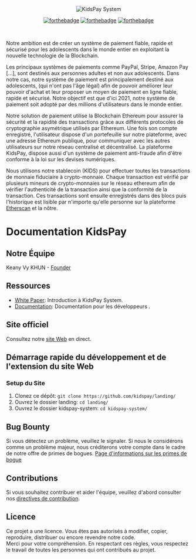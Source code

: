 <div align="center">

![KidsPay System](https://zupimages.net/up/20/24/531t.png)

[![forthebadge](http://forthebadge.com/images/badges/built-with-love.svg)](./COMMING-SOON.md) [![forthebadge](http://forthebadge.com/images/badges/uses-js.svg)](./COMMING-SOON.md)
[![forthebadge](http://forthebadge.com/images/badges/makes-people-smile.svg)](./COMMING-SOON.md)<br>
</div><br>

Notre ambition est de créer un système de paiement fiable, rapide et sécurisé pour les adolescents dans le monde entier en exploitant la nouvelle technologie de la Blockchain.<br>

Les principaux systèmes de paiements comme PayPal, Stripe, Amazon Pay [...], sont destinés aux personnes adultes et non aux adolescents. Dans notre cas, notre système de paiement est principalement destiné aux adolescents, (qui n'ont pas l'âge légal) afin de pouvoir améliorer leur pouvoir d'achat et leur proposer un moyen de paiement en ligne fiable, rapide et sécurisé. Notre objectif est que d'ici 2021, notre système de paiement soit adopté par des millions d'utilisateurs dans le monde entier.<br>

Notre solution de paiement utilise la Blockchain Ethereum pour assurer la sécurité et la rapidité des transactions grâce aux différents protocoles de cryptographie asymétrique utilisés par Ethereum.
Une fois son compte enregistré, l'utilisateur dispose d'un portefeuille sur notre plateforme, avec une adresse Ethereum publique, pour communiquer avec les autres utilisateurs sur notre réseau centralisé et décentralisé. La plateforme KidsPay, dispose aussi d'un système de paiement anti-fraude afin d'être conforme à la loi sur les devises numériques.<br>

Nous utilisons notre stablecoin (KIDS) pour effectuer toutes les transactions de monnaie fiduciaire à crypto-monnaie. Chaque transaction est vérifié par plusieurs mineurs de crypto-monnaies sur le réseau ethereum afin de vérifier l'authenticité de la transaction ainsi que la conformité de la transaction. Ces transactions sont ensuite enregistrés dans des blocs puis l'historique est lisible par n'importe qu'elle personne sur la plateforme [Etherscan](https://etherscan.io/) et la nôtre.

# Documentation KidsPay

## Notre Équipe
Keany Vy KHUN - [Founder](https://instagram.com/keany_vy95)

## Ressources

- [White Paper](./COMMING-SOON.md): Introduction à KidsPay System.
- [Documentation](./COMMING-SOON.md): Documentation pour les développeurs .

## Site officiel
Consultez notre [site Web](./COMMING-SOON.md) en direct.

## Démarrage rapide du développement et de l'extension du site Web

### Setup du Site

1. Clonez ce dépôt: `git clone https://github.com/kidspay/landing/`
2. Ouvrez le dossier landing: `cd landing/`
3. Ouvrez le dossier kidspay-system: `cd kidspay-system/`

## Bug Bounty
Si vous détectez un problème, veuillez le signaler. Si nous le considérons comme un problème majeur, nous créditerons votre compte dans le cadre de notre offre de primes de bogues.
[Page d'informations sur les primes de bogue](./CONTRIBUTING.md)

## Contributions
Si vous souhaitez contribuer et aider l'équipe, veuillez d'abord consulter nos [directives de contribution](./CONTRIBUTING.md).

## Licence
Ce projet a une licence. Vous êtes pas autorisés à modifier, copier, reproduire, distribuer ou encore revendre notre code.<br>
Merci pour votre compréhension. En respectant ces règles, vous respectez le travail de toutes les personnes qui ont contribués au projet.
